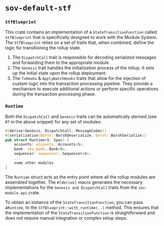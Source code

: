 # `sov-default-stf`

### `StfBlueprint`

This crate contains an implementation of a `StateTransitionFunction` called `StfBlueprint` that is specifically designed to work with the Module System. The `StfBlueprint` relies on a set of traits that, when combined, define the logic for transitioning the rollup state.

1. The `DispatchCall` trait is responsible for decoding serialized messages and forwarding them to the appropriate module.
1. The `Genesis` trait handles the initialization process of the rollup. It sets up the initial state upon the rollup deployment.
1. The `TxHooks` & `ApplyBatchHooks` traits that allow for the injection of custom logic into the transaction processing pipeline. They provide a mechanism to execute additional actions or perform specific operations during the transaction processing phase.

### `Runtime`

Both the `DispatchCall` and `Genesis` traits can be automatically derived (see `RT` in the above snippet) for any set of modules:

```rust ignore
#[derive(Genesis, DispatchCall, MessageCodec)]
#[serialization(borsh::BorshDeserialize, borsh::BorshSerialize)]
pub struct Runtime<S: Spec> {
    accounts: accounts::Accounts<S>,
    bank: sov_bank::Bank<S>,
    sequencer: sequencer::Sequencer<S>,
    ...
    some other modules
}
```

The `Runtime` struct acts as the entry point where all the rollup modules are assembled together. The `#[derive]` macro generates the necessary implementations for the `Genesis and DispatchCall` traits from the `sov-module-api` crate.

To obtain an instance of the `StateTransitionFunction`, you can pass a`Runtime`, to the `StfBlueprint::with_runtime(..)` method. This ensures that the implementation of the `StateTransitionFunction` is straightforward and does not require manual integration or complex setup steps.
